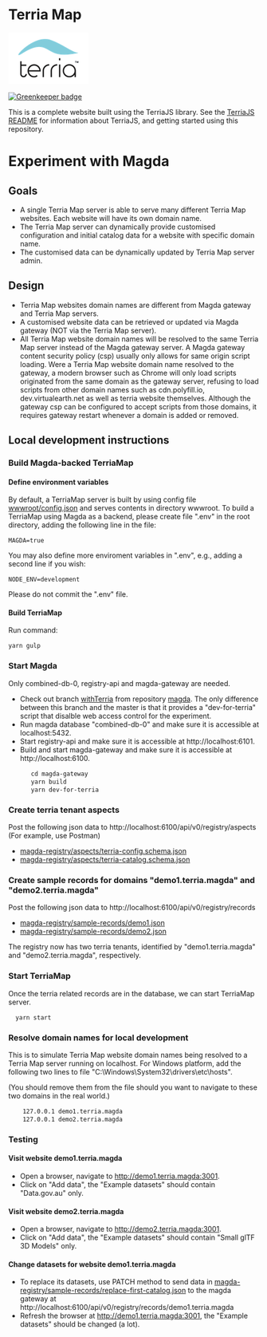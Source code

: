 Terria Map
==========

![Terria logo](terria-logo.png "Terria logo")

[![Greenkeeper badge](https://badges.greenkeeper.io/TerriaJS/TerriaMap.svg)](https://greenkeeper.io/)

This is a complete website built using the TerriaJS library. See the [TerriaJS README](https://github.com/TerriaJS/TerriaJS) for information about TerriaJS, and getting started using this repository.

# Experiment with Magda
## Goals
* A single Terria Map server is able to serve many different Terria Map websites. Each website will have its own domain name.
* The Terria Map server can dynamically provide customised configuration and initial catalog data for a website with specific domain name.
* The customised data can be dynamically updated by Terria Map server admin.

## Design
* Terria Map websites domain names are different from Magda gateway and Terria Map servers.
* A customised website data can be retrieved or updated via Magda gateway (NOT via the Terria Map server).
* All Terria Map website domain names will be resolved to the same Terria Map server instead of the Magda gateway server. 
  A Magda gateway content security policy (csp) usually only allows for same origin script loading. Were a Terria Map website domain name resolved to the gateway, a modern browser such as Chrome will only load scripts originated from the same domain as the gateway server, refusing to load scripts from other domain names such as cdn.polyfill.io, dev.virtualearth.net as well as terria website themselves. Although the gateway csp can be configured to accept scripts from those domains, it requires gateway restart whenever a domain is added or removed.


## Local development instructions
### Build Magda-backed TerriaMap

#### Define environment variables
By default, a TerriaMap server is built by using config file [wwwroot/config.json](wwwroot/config) and serves contents in directory wwwroot. 
To build a TerriaMap using Magda as a backend, please create file ".env" in the root directory, adding the following line in the file:
```
MAGDA=true
```
You may also define more enviroment variables in ".env", e.g., adding a second line if you wish:
```
NODE_ENV=development
```
Please do not commit the ".env" file.

#### Build TerriaMap
Run command:
```
yarn gulp
```

### Start Magda
Only combined-db-0, registry-api and magda-gateway are needed.
* Check out branch [withTerria](https://github.com/magda-io/magda/tree/withTerria) from repository [magda](https://github.com/magda-io/magda.git). 
  The only difference between this branch and the master is that it provides
a "dev-for-terria" script that disalble web access control for the experiment.
* Run magda database "combined-db-0" and make sure it is accessible at localhost:5432.
* Start registry-api and make sure it is accessible at http://localhost:6101.
* Build and start magda-gateway and make sure it is accessible at http://localhost:6100.
  ```
     cd magda-gateway
     yarn build
     yarn dev-for-terria
  ```
### Create terria tenant aspects
Post the following json data to http://localhost:6100/api/v0/registry/aspects (For example, use Postman)
* [magda-registry/aspects/terria-config.schema.json](magda-registry/aspects/terria-config.schema.json)
* [magda-registry/aspects/terria-catalog.schema.json](magda-registry/aspects/terria-catalog.schema.json)

### Create sample records for domains "demo1.terria.magda" and "demo2.terria.magda"
Post the following json data to http://localhost:6100/api/v0/registry/records
* [magda-registry/sample-records/demo1.json](magda-registry/sample-records/demo1.json)
* [magda-registry/sample-records/demo2.json](magda-registry/sample-records/demo2.json)

The registry now has two terria tenants, identified by "demo1.terria.magda" and "demo2.terria.magda", respectively.

### Start TerriaMap
Once the terria related records are in the database, we can start TerriaMap server.
  ```
    yarn start
  ```

### Resolve domain names for local development
This is to simulate Terria Map website domain names being resolved to a Terria Map server running on localhost. 
For Windows platform, add the following two lines to file "C:\Windows\System32\drivers\etc\hosts". 

(You should remove them from the file should you want to navigate to these two domains in the real world.)
```
    127.0.0.1 demo1.terria.magda
    127.0.0.1 demo2.terria.magda
```
### Testing
#### Visit website demo1.terria.magda
* Open a browser, navigate to http://demo1.terria.magda:3001.
* Click on "Add data", the "Example datasets" should contain "Data.gov.au" only.

#### Visit website demo2.terria.magda
* Open a browser, navigate to http://demo2.terria.magda:3001.
* Click on "Add data", the "Example datasets" should contain "Small glTF 3D Models" only.

#### Change datasets for website demo1.terria.magda
* To replace its datasets, use PATCH method to send data in [magda-registry/sample-records/replace-first-catalog.json](magda-registry/sample-records/replace-first-catalog.json) to the magda gateway at http://localhost:6100/api/v0/registry/records/demo1.terria.magda
* Refresh the browser at http://demo1.terria.magda:3001, the "Example datasets" should be changed (a lot). 
